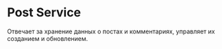 # Post Service
Отвечает за хранение данных о постах и комментариях, управляет их созданием и обновлением.